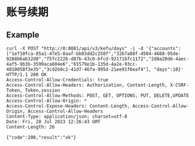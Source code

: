 # 账号续期

## Example



    curl -X POST "http://0:8081/api/v3/kefu/days" -i -d '{"accounts": ["1ef10fca-85a1-47e5-8aaf-bb03dd2c258f","3267a88f-4504-4688-95de-9288b6ab32d8","f5fc222b-d87b-43c0-bfcd-92171bfc1172","2d8a20d6-4aec-4af5-9b3b-3599aca604e6","65579e1b-135d-4a2e-93cc-4810058f3e35","3cd2b0c2-41d7-46fa-995d-21ee91f6eaf4"], "days":10}'
    HTTP/1.1 200 OK
    Access-Control-Allow-Credentials: true
    Access-Control-Allow-Headers: Authorization, Content-Length, X-CSRF-Token, Token,session
    Access-Control-Allow-Methods: POST, GET, OPTIONS, PUT, DELETE,UPDATE
    Access-Control-Allow-Origin: *
    Access-Control-Expose-Headers: Content-Length, Access-Control-Allow-Origin, Access-Control-Allow-Headers
    Content-Type: application/json; charset=utf-8
    Date: Fri, 28 Jul 2023 12:26:43 GMT
    Content-Length: 26

    {"code":200,"result":"ok"}